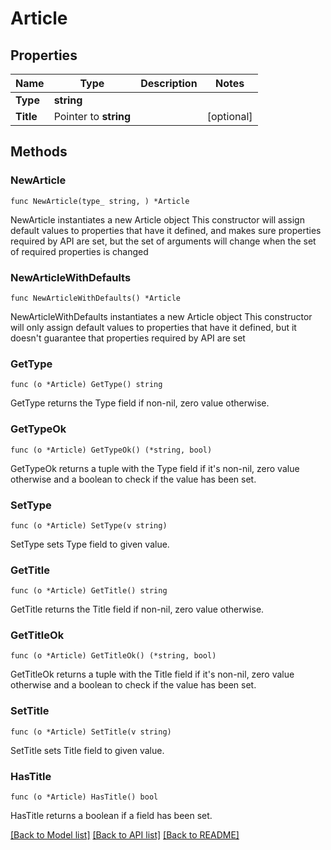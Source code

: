 # Article

## Properties

Name | Type | Description | Notes
------------ | ------------- | ------------- | -------------
**Type** | **string** |  | 
**Title** | Pointer to **string** |  | [optional] 

## Methods

### NewArticle

`func NewArticle(type_ string, ) *Article`

NewArticle instantiates a new Article object
This constructor will assign default values to properties that have it defined,
and makes sure properties required by API are set, but the set of arguments
will change when the set of required properties is changed

### NewArticleWithDefaults

`func NewArticleWithDefaults() *Article`

NewArticleWithDefaults instantiates a new Article object
This constructor will only assign default values to properties that have it defined,
but it doesn't guarantee that properties required by API are set

### GetType

`func (o *Article) GetType() string`

GetType returns the Type field if non-nil, zero value otherwise.

### GetTypeOk

`func (o *Article) GetTypeOk() (*string, bool)`

GetTypeOk returns a tuple with the Type field if it's non-nil, zero value otherwise
and a boolean to check if the value has been set.

### SetType

`func (o *Article) SetType(v string)`

SetType sets Type field to given value.


### GetTitle

`func (o *Article) GetTitle() string`

GetTitle returns the Title field if non-nil, zero value otherwise.

### GetTitleOk

`func (o *Article) GetTitleOk() (*string, bool)`

GetTitleOk returns a tuple with the Title field if it's non-nil, zero value otherwise
and a boolean to check if the value has been set.

### SetTitle

`func (o *Article) SetTitle(v string)`

SetTitle sets Title field to given value.

### HasTitle

`func (o *Article) HasTitle() bool`

HasTitle returns a boolean if a field has been set.


[[Back to Model list]](../README.md#documentation-for-models) [[Back to API list]](../README.md#documentation-for-api-endpoints) [[Back to README]](../README.md)


